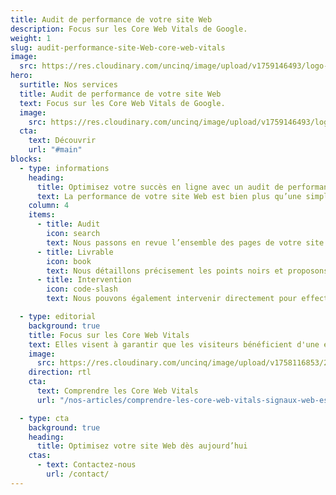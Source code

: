 ```yaml
---
title: Audit de performance de votre site Web
description: Focus sur les Core Web Vitals de Google.
weight: 1
slug: audit-performance-site-Web-core-web-vitals
image:
  src: https://res.cloudinary.com/uncinq/image/upload/v1759146493/logo-google-pagespeed-insights_xzawon.svg
hero:
  surtitle: Nos services
  title: Audit de performance de votre site Web
  text: Focus sur les Core Web Vitals de Google.
  image:
    src: https://res.cloudinary.com/uncinq/image/upload/v1759146493/logo-google-pagespeed-insights_xzawon.svg
  cta:
    text: Découvrir
    url: "#main"
blocks:
  - type: informations
    heading:
      title: Optimisez votre succès en ligne avec un audit de performance
      text: La performance de votre site Web est bien plus qu’une simple question de vitesse de chargement. C’est un facteur déterminant qui peut influencer votre classement dans les moteurs de recherche, fidéliser vos visiteurs et maximiser votre réussite en ligne. C’est là qu'intervient l’audit de performance de site Web.
    column: 4
    items:
      - title: Audit
        icon: search
        text: Nous passons en revue l’ensemble des pages de votre site.
      - title: Livrable
        icon: book
        text: Nous détaillons précisement les points noirs et proposons les solutions.
      - title: Intervention
        icon: code-slash
        text: Nous pouvons également intervenir directement pour effectuer les modifications.

  - type: editorial
    background: true
    title: Focus sur les Core Web Vitals
    text: Elles visent à garantir que les visiteurs bénéficient d'une expérience fluide, rapide et prévisible lors de la navigation sur un site.
    image:
      src: https://res.cloudinary.com/uncinq/image/upload/v1758116853/299.Algorithm_uu3kn0.svg
    direction: rtl
    cta:
      text: Comprendre les Core Web Vitals
      url: "/nos-articles/comprendre-les-core-web-vitals-signaux-web-essentiels-de-google/"

  - type: cta
    background: true
    heading:
      title: Optimisez votre site Web dès aujourd’hui
    ctas:
      - text: Contactez-nous
        url: /contact/
---
```

